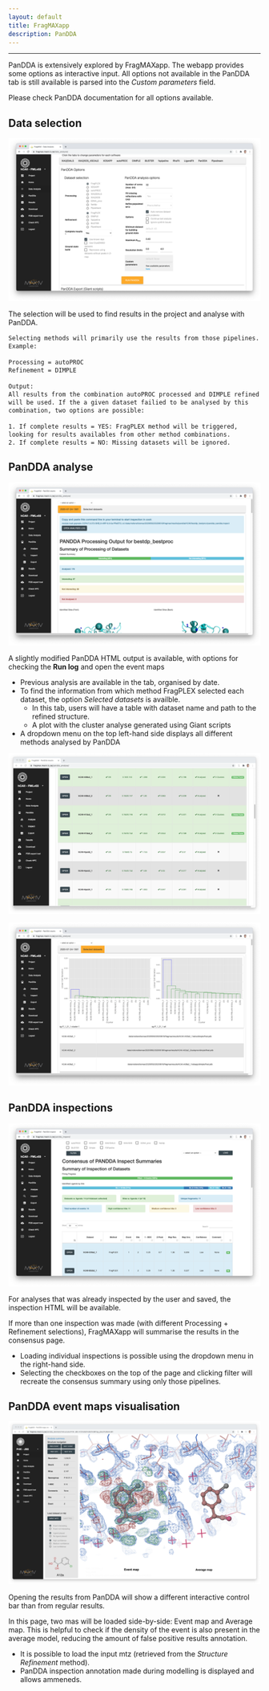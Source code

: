 ```yaml
---
layout: default
title: FragMAXapp
description: PanDDA
---
```


***

PanDDA is extensively explored by FragMAXapp. The webapp provides some options as interactive input. All options not available in the PanDDA tab is still available is parsed into the _Custom parameters_ field. 

Please check PanDDA documentation for all options available.

## Data selection

![](https://raw.githubusercontent.com/FragMAX/fragmax.github.io/master/assets/img/analysis3.png)

The selection will be used to find results in the project and analyse with PanDDA. 

```
Selecting methods will primarily use the results from those pipelines. Example:

Processing = autoPROC
Refinement = DIMPLE

Output:
All results from the combination autoPROC processed and DIMPLE refined will be used. If the a given dataset failied to be analysed by this combination, two options are possible:

1. If complete results = YES: FragPLEX method will be triggered, looking for results availables from other method combinations.
2. If complete results = NO: Missing datasets will be ignored.
```

## PanDDA analyse

![](https://raw.githubusercontent.com/FragMAX/fragmax.github.io/master/assets/img/pandda0.png)

A slightly modified PanDDA HTML output is available, with options for checking the **Run log** and open the event maps

* Previous analysis are available in the tab, organised by date. 
* To find the information from which method FragPLEX selected each dataset, the option _Selected datasets_ is availble.
    * In this tab, users will have a table with dataset name and path to the refined structure. 
    * A plot with the cluster analyse generated using Giant scripts
* A dropdown menu on the top left-hand side displays all different methods analysed by PanDDA


![](https://raw.githubusercontent.com/FragMAX/fragmax.github.io/master/assets/img/pandda1.png)

![](https://raw.githubusercontent.com/FragMAX/fragmax.github.io/master/assets/img/pandda2.png)

## PanDDA inspections

![](https://raw.githubusercontent.com/FragMAX/fragmax.github.io/master/assets/img/pandda3.png)

For analyses that was already inspected by the user and saved, the inspection HTML will be available. 

If more than one inspection was made (with different Processing + Refinement selections), FragMAXapp will summarise the results in the consensus page. 

* Loading individual inspections is possible using the dropdown menu in the right-hand side.
* Selecting the checkboxes on the top of the page and clicking filter will recreate the consensus summary using only those pipelines.

## PanDDA event maps visualisation

![](https://raw.githubusercontent.com/FragMAX/fragmax.github.io/master/assets/img/pandda5.png)

Opening the results from PanDDA will show a different interactive control bar than from regular results. 

In this page, two mas will be loaded side-by-side: Event map and Average map. This is helpful to check if the density of the event is also present in the average model, reducing the amount of false positive results annotation. 

* It is possible to load the input mtz (retrieved from the _Structure Refinement_ method). 
* PanDDA inspection annotation made during modelling is displayed and allows ammeneds. 

